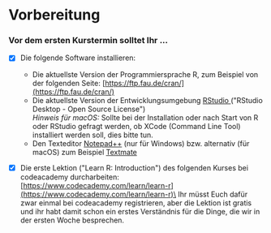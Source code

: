 # Vorbereitung

### Vor dem ersten Kurstermin solltet Ihr ...

*   [x] Die folgende Software installieren:

    * Die aktuellste Version der Programmiersprache R, zum Beispiel von der folgenden Seite: [https://ftp.fau.de/cran/](https://ftp.fau.de/cran/)
    * Die aktuellste Version der Entwicklungsumgebung [RStudio ](https://www.rstudio.com/products/rstudio/download/)("RStudio Desktop - Open Source License")\
      _Hinweis für macOS:_ Sollte bei der Installation oder nach Start von R oder RStudio gefragt werden, ob XCode (Command Line Tool) installiert werden soll, dies bitte tun.
    * Den Texteditor [Notepad++](https://notepad-plus-plus.org/downloads/) (nur für Windows) bzw. alternativ (für macOS) zum Beispiel [Textmate](https://macromates.com)&#x20;


* [x] Die erste Lektion ("Learn R: Introduction") des folgenden Kurses bei codeacademy durcharbeiten: [https://www.codecademy.com/learn/learn-r](https://www.codecademy.com/learn/learn-r)\
  Ihr müsst Euch dafür zwar einmal bei codeacademy registrieren, aber die Lektion ist gratis und ihr habt damit schon ein erstes Verständnis für die Dinge, die wir in der ersten Woche besprechen.
